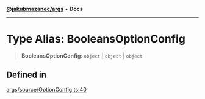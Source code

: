 [**@jakubmazanec/args**](../README.md) • **Docs**

---

# Type Alias: BooleansOptionConfig

> **BooleansOptionConfig**: `object` \| `object` \| `object`

## Defined in

[args/source/OptionConfig.ts:40](https://github.com/jakubmazanec/tools/blob/053e1fea9cfce27a70a78b00a30cdd281cb0a72b/packages/args/source/OptionConfig.ts#L40)
